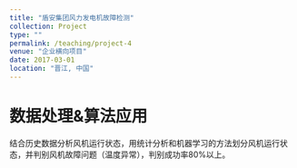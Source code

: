 ```yaml
---
title: "盾安集团风力发电机故障检测"
collection: Project
type: ""
permalink: /teaching/project-4
venue: "企业横向项目"
date: 2017-03-01
location: "晋江, 中国"
---
```


数据处理&算法应用
======

结合历史数据分析风机运行状态，用统计分析和机器学习的方法划分风机运行状态，并判别风机故障问题（温度异常），判别成功率80%以上。
